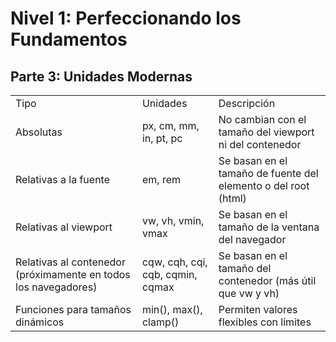 # Nivel 1: Perfeccionando los Fundamentos

## Parte 3: Unidades Modernas

<table>
  <tr>
    <td>Tipo</td>
    <td>Unidades</td>
    <td>Descripción</td>
  </tr>
  <tr>
    <td>Absolutas</td>
    <td>px, cm, mm, in, pt, pc</td>
    <td>No cambian con el tamaño del viewport ni del contenedor</td>
  </tr>
  <tr>
    <td>Relativas a la fuente</td>
    <td>em, rem</td>
    <td>Se basan en el tamaño de fuente del elemento o del root (html)</td>
  </tr>
  <tr>
    <td>Relativas al viewport</td>
    <td>vw, vh, vmin, vmax</td>
    <td>Se basan en el tamaño de la ventana del navegador</td>
  </tr>
  <tr>
    <td>Relativas al contenedor (próximamente en todos los navegadores)</td>
    <td>cqw, cqh, cqi, cqb, cqmin, cqmax</td>
    <td>Se basan en el tamaño del contenedor (más útil que vw y vh)</td>
  </tr>
  <tr>
    <td>Funciones para tamaños dinámicos</td>
    <td>min(), max(), clamp()</td>
    <td>Permiten valores flexibles con límites</td>
  </tr>
</table>
